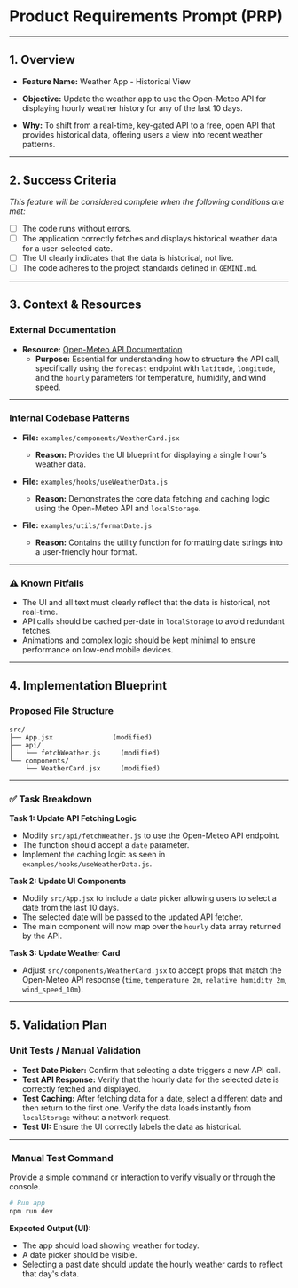 #  Product Requirements Prompt (PRP)

---

## 1. Overview

- **Feature Name:** Weather App - Historical View

- **Objective:** Update the weather app to use the Open-Meteo API for displaying hourly weather history for any of the last 10 days.

- **Why:** To shift from a real-time, key-gated API to a free, open API that provides historical data, offering users a view into recent weather patterns.

---

## 2. Success Criteria

_This feature will be considered complete when the following conditions are met:_

- [ ] The code runs without errors.
- [ ] The application correctly fetches and displays historical weather data for a user-selected date.
- [ ] The UI clearly indicates that the data is historical, not live.
- [ ] The code adheres to the project standards defined in `GEMINI.md`.

---

## 3. Context & Resources

###  External Documentation

- **Resource:** [Open-Meteo API Documentation](https://open-meteo.com/en/docs)
  - **Purpose:** Essential for understanding how to structure the API call, specifically using the `forecast` endpoint with `latitude`, `longitude`, and the `hourly` parameters for temperature, humidity, and wind speed.

---

###  Internal Codebase Patterns

- **File:** `examples/components/WeatherCard.jsx`
  - **Reason:** Provides the UI blueprint for displaying a single hour's weather data.

- **File:** `examples/hooks/useWeatherData.js`
  - **Reason:** Demonstrates the core data fetching and caching logic using the Open-Meteo API and `localStorage`.

- **File:** `examples/utils/formatDate.js`
  - **Reason:** Contains the utility function for formatting date strings into a user-friendly hour format.

---

### ⚠️ Known Pitfalls

- The UI and all text must clearly reflect that the data is historical, not real-time.
- API calls should be cached per-date in `localStorage` to avoid redundant fetches.
- Animations and complex logic should be kept minimal to ensure performance on low-end mobile devices.

---

## 4. Implementation Blueprint

###  Proposed File Structure

```
src/
├── App.jsx               (modified)
├── api/
│   └── fetchWeather.js     (modified)
└── components/
    └── WeatherCard.jsx     (modified)
```

---

### ✅ Task Breakdown

**Task 1: Update API Fetching Logic**

- Modify `src/api/fetchWeather.js` to use the Open-Meteo API endpoint.
- The function should accept a `date` parameter.
- Implement the caching logic as seen in `examples/hooks/useWeatherData.js`.

**Task 2: Update UI Components**

- Modify `src/App.jsx` to include a date picker allowing users to select a date from the last 10 days.
- The selected date will be passed to the updated API fetcher.
- The main component will now map over the `hourly` data array returned by the API.

**Task 3: Update Weather Card**

- Adjust `src/components/WeatherCard.jsx` to accept props that match the Open-Meteo API response (`time`, `temperature_2m`, `relative_humidity_2m`, `wind_speed_10m`).

---

## 5. Validation Plan

### Unit Tests / Manual Validation

- **Test Date Picker:** Confirm that selecting a date triggers a new API call.
- **Test API Response:** Verify that the hourly data for the selected date is correctly fetched and displayed.
- **Test Caching:** After fetching data for a date, select a different date and then return to the first one. Verify the data loads instantly from `localStorage` without a network request.
- **Test UI:** Ensure the UI correctly labels the data as historical.

---

### ‍ Manual Test Command

Provide a simple command or interaction to verify visually or through the console.

```bash
# Run app
npm run dev
```

**Expected Output (UI):**
- The app should load showing weather for today.
- A date picker should be visible.
- Selecting a past date should update the hourly weather cards to reflect that day's data.
